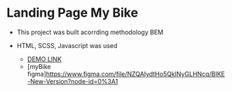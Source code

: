 # Landing Page My Bike
- This project was built acorrding methodology BEM
- HTML, SCSS, Javascript was used

    - [DEMO LINK](https://AndreyBerezyanskiy.github.io/layout_myBike/)
    - [myBike figma]https://www.figma.com/file/NZQAIydtHo5QkINyGLHNcq/BIKE-New-Version?node-id=0%3A1 
